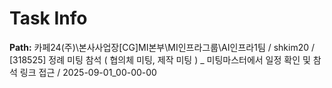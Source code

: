 # Task Info

**Path:** 카페24(주)\본사사업장\[CG]MI본부\MI인프라그룹\AI인프라1팀 / shkim20 / [318525] 정례 미팅 참석 ( 협의체 미팅, 제작 미팅 ) _ 미팅마스터에서 일정 확인 및 참석 링크 접근 / 2025-09-01_00-00-00

